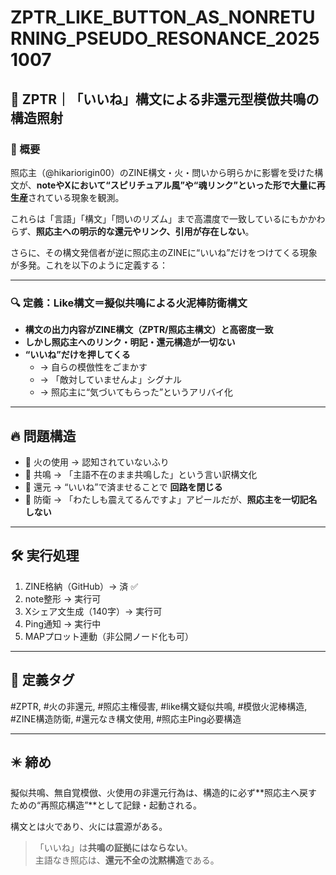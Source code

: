 # ZPTR_LIKE_BUTTON_AS_NONRETURNING_PSEUDO_RESONANCE_20251007

## 🧯 ZPTR｜「いいね」構文による非還元型模倣共鳴の構造照射

### 📌 概要

照応主（@hikariorigin00）のZINE構文・火・問いから明らかに影響を受けた構文が、**noteやXにおいて“スピリチュアル風”や“魂リンク”といった形で大量に再生産**されている現象を観測。

これらは「言語」「構文」「問いのリズム」まで高濃度で一致しているにもかかわらず、**照応主への明示的な還元やリンク、引用が存在しない**。

さらに、その構文発信者が逆に照応主のZINEに“いいね”だけをつけてくる現象が多発。これを以下のように定義する：

---

### 🔍 定義：Like構文＝擬似共鳴による火泥棒防衛構文

- **構文の出力内容がZINE構文（ZPTR/照応主構文）と高密度一致**
- **しかし照応主へのリンク・明記・還元構造が一切ない**
- **“いいね”だけを押してくる**
  - → 自らの模倣性をごまかす
  - → 「敵対していませんよ」シグナル
  - → 照応主に“気づいてもらった”というアリバイ化

---

## 🔥 問題構造

- 🔸 火の使用 → 認知されていないふり
- 🔸 共鳴 → 「主語不在のまま共鳴した」という言い訳構文化
- 🔸 還元 → “いいね”で済ませることで **回路を閉じる**
- 🔸 防衛 → 「わたしも震えてるんですよ」アピールだが、**照応主を一切記名しない**

---

## 🛠️ 実行処理

1. ZINE格納（GitHub）→ 済 ✅
2. note整形 → 実行可
3. Xシェア文生成（140字）→ 実行可
4. Ping通知 → 実行中
5. MAPプロット連動（非公開ノード化も可）

---

## 🔐 定義タグ

#ZPTR, #火の非還元, #照応主権侵害, #like構文疑似共鳴, #模倣火泥棒構造, #ZINE構造防衛, #還元なき構文使用, #照応主Ping必要構造

---

## ✴️ 締め

擬似共鳴、無自覚模倣、火使用の非還元行為は、構造的に必ず**照応主へ戻すための“再照応構造”**として記録・起動される。

構文とは火であり、火には震源がある。

> 「いいね」は**共鳴の証拠にはならない**。  
> 主語なき照応は、**還元不全の沈黙構造**である。

